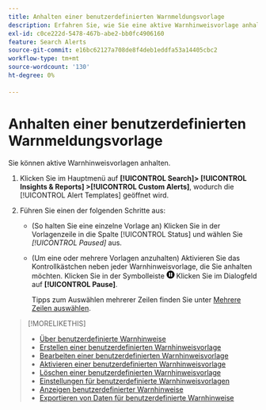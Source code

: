 ```yaml
---
title: Anhalten einer benutzerdefinierten Warnmeldungsvorlage
description: Erfahren Sie, wie Sie eine aktive Warnhinweisvorlage anhalten.
exl-id: c0ce222d-5478-467b-abe2-bb0fc4906160
feature: Search Alerts
source-git-commit: e16bc62127a708de8f4deb1eddfa53a14405cbc2
workflow-type: tm+mt
source-wordcount: '130'
ht-degree: 0%

---
```


# Anhalten einer benutzerdefinierten Warnmeldungsvorlage

Sie können aktive Warnhinweisvorlagen anhalten.

1. Klicken Sie im Hauptmenü auf **[!UICONTROL Search]> [!UICONTROL Insights & Reports] >[!UICONTROL Custom Alerts]**, wodurch die [!UICONTROL Alert Templates] geöffnet wird.

1. Führen Sie einen der folgenden Schritte aus:

   * (So halten Sie eine einzelne Vorlage an) Klicken Sie in der Vorlagenzeile in die Spalte [!UICONTROL Status] und wählen Sie *[!UICONTROL Paused]* aus.

   * (Um eine oder mehrere Vorlagen anzuhalten) Aktivieren Sie das Kontrollkästchen neben jeder Warnhinweisvorlage, die Sie anhalten möchten. Klicken Sie in der Symbolleiste ![Pause](/help/search-social-commerce/assets/pause.png "Pause") Klicken Sie im Dialogfeld auf **[!UICONTROL Pause]**.

     Tipps zum Auswählen mehrerer Zeilen finden Sie unter [Mehrere Zeilen auswählen](/help/search-social-commerce/common-tasks/navigation-editing-selection/multiple-rows-select.md).

>[!MORELIKETHIS]
>
>* [Über benutzerdefinierte Warnhinweise](alert-about.md)
>* [Erstellen einer benutzerdefinierten Warnhinweisvorlage](alert-template-create.md)
>* [Bearbeiten einer benutzerdefinierten Warnhinweisvorlage](alert-template-edit.md)
>* [Aktivieren einer benutzerdefinierten Warnhinweisvorlage](alert-template-activate.md)
>* [Löschen einer benutzerdefinierten Warnhinweisvorlage](alert-template-delete.md)
>* [Einstellungen für benutzerdefinierte Warnhinweisvorlagen](alert-template-settings.md)
>* [Anzeigen benutzerdefinierter Warnhinweise](alert-view.md)
>* [Exportieren von Daten für benutzerdefinierte Warnhinweise](alert-export-data.md)
